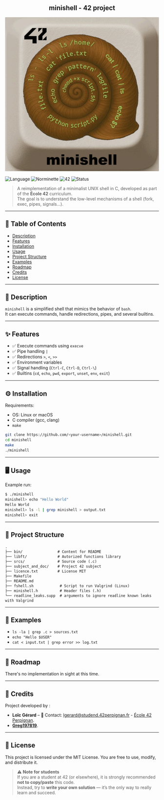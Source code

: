 <div align="center">
  <h2>minishell - 42 project</h2>
  <img src="./bin/minishell.png"  />
  <br>
</div>

![Language](https://img.shields.io/badge/language-C-blue)
![Norminette](https://img.shields.io/badge/norminette-passed-brightgreen)
![42](https://img.shields.io/badge/school-42-black)
![Status](https://img.shields.io/badge/status-completed-brightgreen)

> A reimplementation of a minimalist UNIX shell in C, developed as part of the **École 42** curriculum.  
> The goal is to understand the low-level mechanisms of a shell (fork, exec, pipes, signals...).

---

## 📖 Table of Contents
- [Description](#-description)
- [Features](#-features)
- [Installation](#%EF%B8%8F-installation)
- [Usage](#-usage)
- [Project Structure](#-project-structure)
- [Examples](#-examples)
- [Roadmap](#-roadmap)
- [Credits](#-credits)
- [License](#-license)

---

## 📝 Description
`minishell` is a simplified shell that mimics the behavior of `bash`.  
It can execute commands, handle redirections, pipes, and several builtins.

---

## ✨ Features
- ✅ Execute commands using `execve`
- ✅ Pipe handling `|`
- ✅ Redirections `>`, `<`, `>>`
- ✅ Environment variables
- ✅ Signal handling (`Ctrl-C`, `Ctrl-D`, `Ctrl-\`)
- ✅ Builtins (`cd`, `echo`, `pwd`, `export`, `unset`, `env`, `exit`)
<!-- - 🚧 Advanced expansions (in progress) --> 

---

## ⚙️ Installation
Requirements:  
- OS: Linux or macOS  
- C compiler (gcc, clang)  
- `make`

```bash
git clone https://github.com/<your-username>/minishell.git
cd minishell
make
./minishell
```

---

## 🖥 Usage
Example run:

```bash
$ ./minishell
minishell> echo "Hello World"
Hello World
minishell> ls -l | grep minishell > output.txt
minishell> exit
```

---

## 📂 Project Structure

```
.
├── bin/                # Content for README
├── libft/              # Autorized functions library
├── srcs/               # Source code (.c)
├── subject_and_doc/    # Project 42 subject
├── licence.txt		    # License MIT
├── Makefile
├── README.md
├── fshell.sh            # Script to run Valgrind (Linux)
├── minishell.h          # Header files (.h)
└── readline_leaks.supp  # arguments to ignore readline known leaks with Valgrind
```

---

## 🔎 Examples
- `ls -la | grep .c > sources.txt`
- `echo "Hello $USER"`
- `cat < input.txt | grep error >> log.txt`

---

## 🚀 Roadmap
<!-- - [ ] Add logical operators `&&` and `||`
- [ ] Add command history
- [ ] Implement auto-completion -->

There's no implementation in sight at this time.

---

## 👤 Credits
Project developed by :
- **Loïc Gérard** – 📧 Contact: lgerard@studend.42perpignan.fr - [École 42 Perpignan](https://42perpignan.fr).
- [**Greg197819**](https://github.com/Greg197819).

---

## 📜 License
This project is licensed under the MIT License. You are free to use, modify, and distribute it.

> ⚠️ **Note for students**  
> If you are a student at 42 (or elsewhere), it is strongly recommended **not to copy/paste** this code.  
> Instead, try to **write your own solution** — it’s the only way to really learn and succeed.
